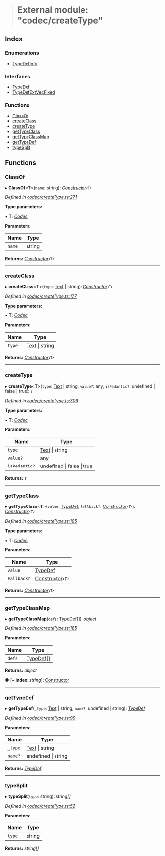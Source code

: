 > # External module: "codec/createType"

## Index

### Enumerations

* [TypeDefInfo](../enums/_codec_createtype_.typedefinfo.md)

### Interfaces

* [TypeDef](../interfaces/_codec_createtype_.typedef.md)
* [TypeDefExtVecFixed](../interfaces/_codec_createtype_.typedefextvecfixed.md)

### Functions

* [ClassOf](_codec_createtype_.md#classof)
* [createClass](_codec_createtype_.md#createclass)
* [createType](_codec_createtype_.md#createtype)
* [getTypeClass](_codec_createtype_.md#gettypeclass)
* [getTypeClassMap](_codec_createtype_.md#gettypeclassmap)
* [getTypeDef](_codec_createtype_.md#gettypedef)
* [typeSplit](_codec_createtype_.md#typesplit)

## Functions

###  ClassOf

▸ **ClassOf**<**T**>(`name`: string): *[Constructor](../interfaces/_types_.constructor.md)‹*`T`*›*

*Defined in [codec/createType.ts:271](https://github.com/polkadot-js/api/blob/fcaa7a5/packages/types/src/codec/createType.ts#L271)*

**Type parameters:**

▪ **T**: *[Codec](../interfaces/_types_.codec.md)*

**Parameters:**

Name | Type |
------ | ------ |
`name` | string |

**Returns:** *[Constructor](../interfaces/_types_.constructor.md)‹*`T`*›*

___

###  createClass

▸ **createClass**<**T**>(`type`: [Text](../classes/_primitive_text_.text.md) | string): *[Constructor](../interfaces/_types_.constructor.md)‹*`T`*›*

*Defined in [codec/createType.ts:177](https://github.com/polkadot-js/api/blob/fcaa7a5/packages/types/src/codec/createType.ts#L177)*

**Type parameters:**

▪ **T**: *[Codec](../interfaces/_types_.codec.md)*

**Parameters:**

Name | Type |
------ | ------ |
`type` | [Text](../classes/_primitive_text_.text.md) \| string |

**Returns:** *[Constructor](../interfaces/_types_.constructor.md)‹*`T`*›*

___

###  createType

▸ **createType**<**T**>(`type`: [Text](../classes/_primitive_text_.text.md) | string, `value?`: any, `isPedantic?`: undefined | false | true): *`T`*

*Defined in [codec/createType.ts:306](https://github.com/polkadot-js/api/blob/fcaa7a5/packages/types/src/codec/createType.ts#L306)*

**Type parameters:**

▪ **T**: *[Codec](../interfaces/_types_.codec.md)*

**Parameters:**

Name | Type |
------ | ------ |
`type` | [Text](../classes/_primitive_text_.text.md) \| string |
`value?` | any |
`isPedantic?` | undefined \| false \| true |

**Returns:** *`T`*

___

###  getTypeClass

▸ **getTypeClass**<**T**>(`value`: [TypeDef](../interfaces/_codec_createtype_.typedef.md), `Fallback?`: [Constructor](../interfaces/_types_.constructor.md)‹*`T`*›): *[Constructor](../interfaces/_types_.constructor.md)‹*`T`*›*

*Defined in [codec/createType.ts:195](https://github.com/polkadot-js/api/blob/fcaa7a5/packages/types/src/codec/createType.ts#L195)*

**Type parameters:**

▪ **T**: *[Codec](../interfaces/_types_.codec.md)*

**Parameters:**

Name | Type |
------ | ------ |
`value` | [TypeDef](../interfaces/_codec_createtype_.typedef.md) |
`Fallback?` | [Constructor](../interfaces/_types_.constructor.md)‹*`T`*› |

**Returns:** *[Constructor](../interfaces/_types_.constructor.md)‹*`T`*›*

___

###  getTypeClassMap

▸ **getTypeClassMap**(`defs`: [TypeDef](../interfaces/_codec_createtype_.typedef.md)[]): *object*

*Defined in [codec/createType.ts:185](https://github.com/polkadot-js/api/blob/fcaa7a5/packages/types/src/codec/createType.ts#L185)*

**Parameters:**

Name | Type |
------ | ------ |
`defs` | [TypeDef](../interfaces/_codec_createtype_.typedef.md)[] |

**Returns:** *object*

● \[▪ **index**: *string*\]: [Constructor](../interfaces/_types_.constructor.md)

___

###  getTypeDef

▸ **getTypeDef**(`_type`: [Text](../classes/_primitive_text_.text.md) | string, `name?`: undefined | string): *[TypeDef](../interfaces/_codec_createtype_.typedef.md)*

*Defined in [codec/createType.ts:99](https://github.com/polkadot-js/api/blob/fcaa7a5/packages/types/src/codec/createType.ts#L99)*

**Parameters:**

Name | Type |
------ | ------ |
`_type` | [Text](../classes/_primitive_text_.text.md) \| string |
`name?` | undefined \| string |

**Returns:** *[TypeDef](../interfaces/_codec_createtype_.typedef.md)*

___

###  typeSplit

▸ **typeSplit**(`type`: string): *string[]*

*Defined in [codec/createType.ts:52](https://github.com/polkadot-js/api/blob/fcaa7a5/packages/types/src/codec/createType.ts#L52)*

**Parameters:**

Name | Type |
------ | ------ |
`type` | string |

**Returns:** *string[]*